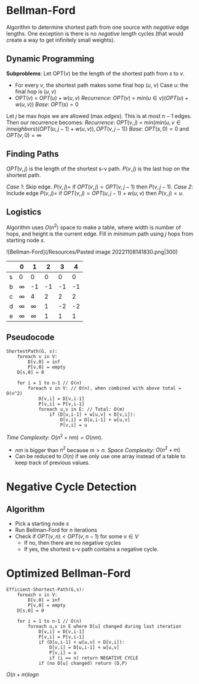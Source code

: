 # Bellman-Ford
Algorithm to determine shortest path from one source with *negative* edge lengths. One exception is there is no *negative* length cycles (that would create a way to get infinitely small weights).

## Dynamic Programming
**Subproblems**: Let OPT($v$) be the length of the shortest path from $s$ to $v$.
- For every $v$, the shortest path makes some final hop ($u$, $v$)
Case $u$: the final hop is ($u, v$)
- OPT($v$) = $OPT(u) + w(u,v)$
*Recurrence*: $OPT(v)$ = $min(u \in v)(OPT(u) + w(u,v))$
*Base*: $OPT(s) = 0$

Let $j$ be max *hops* we are allowed (max *edges*). This is at most $n -1$ edges.
Then our recurrence becomes:
*Recurrence*: $OPT(v,j)$ = $min(min(u,v \in inneighbors)(OPT(u,j-1) + w(u,v)), OPT(v,j-1))$
*Base*: $OPT(s, 0) = 0$ and $OPT(v, 0) = \infty$

## Finding Paths
$OPT(v,j)$ is the length of the shortest s-v path. $P(v,j)$ is the last hop on the shortest path.

*Case 1*: Skip edge.
$P(v,j) =$ if $OPT(v,j) = OPT(v, j-1)$ then $P(v, j-1)$.
*Case 2*: Include edge
$P(v,j) =$ if $OPT(v,j) = OPT(u,j-1) + w(u,v)$ then $P(v,j) = u$.

## Logistics
Algorithm uses $O(n^2)$ space to make a table, where width is number of hops, and height is the current edge. Fill in minimum path using $j$ hops from starting node $s$.

![Bellman-Ford](/Resources/Pasted image 20221108141830.png|300)

|     | 0        | 1        | 2   | 3   | 4   |
| --- | -------- | -------- | --- | --- | --- |
| s   | 0        | 0        | 0   | 0   | 0   |
| b   | $\infty$ | -1       | -1  |  -1   |  -1   |
| c   | $\infty$ | 4        | 2   |   2  |   2  |
| d   | $\infty$ | $\infty$ | 1   |  -2   |  -2   |
| e   | $\infty$ | $\infty$ | 1   |  1   |   1  |

## Pseudocode
```
ShortestPath(G, s):
	foreach v in V:
		D[v,0] = inf
		P[v,0] = empty
	D[s,0] = 0

	for i = 1 to n-1 // O(n)
		foreach v in V: // O(n), when combined with above total = O(n^2)
			D[v,i] = D[v,i-1]
			P[v,i] = P[v,i-1]
			foreach u,v in E: // Total: O(m)
				if (D[u,i-1] + w[u,v] < D[v,i]):
					D[v,i] = D[u,i-1] + w[u,v]
					P[v,i] = u
```
*Time Complexity*: $O(n^2 + nm) = O(nm)$.
- $nm$ is bigger than $n^2$ because $m > n$.
*Space Complexity*: $O(n^2 + m)$
- Can be reduced to $O(n)$ if we only use one array instead of a table to keep track of previous values.

# Negative Cycle Detection
## Algorithm
- Pick a starting node $s$
- Run Bellman-Ford for $n$ iterations
- Check if $OPT(v,n) < OPT(v,n-1)$ for some $v \in V$
	- If no, then there are no negative cycles
	- If yes, the shortest s-v path contains a negative cycle.

# Optimized Bellman-Ford
```
Efficient-Shortest-Path(G,s):
	foreach v in V:
		D[v,0] = inf
		P[v,0] = empty
	D[s,0] = 0

	for i = 1 to n-1 // O(n)
		foreach u,v in E where D[u] changed during last iteration
			D[v,i] = D[v,i-1]
			P[v,i] = P[v,i-1]
			if (D[u,i-1] + w[u,v] < D[v,i]):
				D[v,i] = D[u,i-1] + w[u,v]
				P[v,i] = u
				if (i == n) return NEGATIVE CYCLE
			if (no D[u] changed) return (D,P)

```
$O(n+m)logn$
